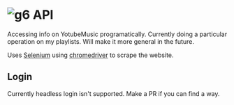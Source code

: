 # ![g6](https://user-images.githubusercontent.com/31413064/76944096-71f86780-6926-11ea-84ba-250ceb9a417b.png) API


Accessing info on YotubeMusic programatically. Currently doing a particular operation on my playlists. Will make it more general in the future.

Uses [Selenium](https://selenium-python.readthedocs.io/) using [chromedriver](https://chromedriver.chromium.org/) to scrape the website.

## Login

Currently headless login isn't supported. Make a PR if you can find a way.
